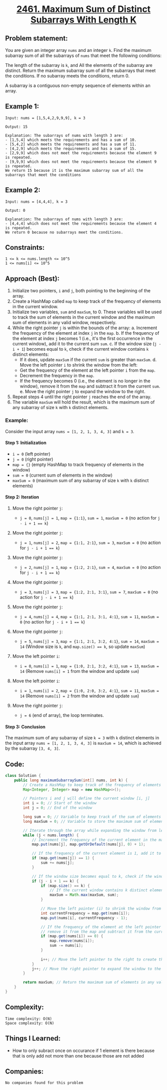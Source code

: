 <h1 align="center"><a href="https://leetcode.com/problems/maximum-sum-of-distinct-subarrays-with-length-k/" target="_blank">2461. Maximum Sum of Distinct Subarrays With Length K</a></h1>

## Problem statement:
You are given an integer array `nums` and an integer `k`. Find the maximum subarray sum of all the subarrays of `nums` that meet the following conditions:

The length of the subarray is `k`, and
All the elements of the subarray are distinct.
Return the maximum subarray sum of all the subarrays that meet the conditions. If no subarray meets the conditions, return 0.

A subarray is a contiguous non-empty sequence of elements within an array.


## Example 1:

```
Input: nums = [1,5,4,2,9,9,9], k = 3

Output: 15

Explanation: The subarrays of nums with length 3 are:
- [1,5,4] which meets the requirements and has a sum of 10.
- [5,4,2] which meets the requirements and has a sum of 11.
- [4,2,9] which meets the requirements and has a sum of 15.
- [2,9,9] which does not meet the requirements because the element 9 is repeated.
- [9,9,9] which does not meet the requirements because the element 9 is repeated.
We return 15 because it is the maximum subarray sum of all the subarrays that meet the conditions
```

## Example 2:

```
Input: nums = [4,4,4], k = 3

Output: 0

Explanation: The subarrays of nums with length 3 are:
- [4,4,4] which does not meet the requirements because the element 4 is repeated.
We return 0 because no subarrays meet the conditions.
```





## Constraints:

```
1 <= k <= nums.length <= 10^5
1 <= nums[i] <= 10^5
```


 

## Approach (Best):

1. Initialize two pointers, `i` and `j`, both pointing to the beginning of the array.
2. Create a HashMap called `map` to keep track of the frequency of elements in the current window.
3. Initialize two variables, `sum` and `maxSum`, to 0. These variables will be used to track the sum of elements in the current window and the maximum sum of elements in any valid window, respectively.
4. While the right pointer `j` is within the bounds of the array:
   a. Increment the frequency of the element at index `j` in the `map`.
   b. If the frequency of the element at index `j` becomes 1 (i.e., it's the first occurrence in the current window), add it to the current sum `sum`.
   c. If the window size (`j - i + 1`) becomes equal to `k`, check if the current window contains `k` distinct elements:
      - If it does, update `maxSum` if the current `sum` is greater than `maxSum`.
   d. Move the left pointer `i` to shrink the window from the left:
      - Get the frequency of the element at the left pointer `i` from the `map`.
      - Decrement the frequency in the `map`.
      - If the frequency becomes 0 (i.e., the element is no longer in the window), remove it from the `map` and subtract it from the current `sum`.
   e. Move the right pointer `j` to expand the window to the right.
5. Repeat steps 4 until the right pointer `j` reaches the end of the array.
6. The variable `maxSum` will hold the result, which is the maximum sum of any subarray of size `k` with `k` distinct elements.

### Example:

Consider the input array `nums = [1, 2, 1, 3, 4, 3]` and `k = 3`.

#### Step 1: Initialization
- `i = 0` (left pointer)
- `j = 0` (right pointer)
- `map = {}` (empty HashMap to track frequency of elements in the window)
- `sum = 0` (current sum of elements in the window)
- `maxSum = 0` (maximum sum of any subarray of size `k` with `k` distinct elements)

#### Step 2: Iteration
1. Move the right pointer `j`:
   - `j = 0`, `nums[j] = 1`, `map = {1:1}`, `sum = 1`, `maxSum = 0` (no action for `j - i + 1 == k`)

2. Move the right pointer `j`:
   - `j = 1`, `nums[j] = 2`, `map = {1:1, 2:1}`, `sum = 3`, `maxSum = 0` (no action for `j - i + 1 == k`)

3. Move the right pointer `j`:
   - `j = 2`, `nums[j] = 1`, `map = {1:2, 2:1}`, `sum = 4`, `maxSum = 0` (no action for `j - i + 1 == k`)

4. Move the right pointer `j`:
   - `j = 3`, `nums[j] = 3`, `map = {1:2, 2:1, 3:1}`, `sum = 7`, `maxSum = 0` (no action for `j - i + 1 == k`)

5. Move the right pointer `j`:
   - `j = 4`, `nums[j] = 4`, `map = {1:1, 2:1, 3:1, 4:1}`, `sum = 11`, `maxSum = 0` (no action for `j - i + 1 == k`)

6. Move the right pointer `j`:
   - `j = 5`, `nums[j] = 3`, `map = {1:1, 2:1, 3:2, 4:1}`, `sum = 14`, `maxSum = 14` (Window size is `k`, and `map.size() == k`, so update `maxSum`)

7. Move the left pointer `i`:
   - `i = 0`, `nums[i] = 1`, `map = {1:0, 2:1, 3:2, 4:1}`, `sum = 13`, `maxSum = 14` (Remove `nums[i] = 1` from the window and update `sum`)

8. Move the left pointer `i`:
   - `i = 1`, `nums[i] = 2`, `map = {1:0, 2:0, 3:2, 4:1}`, `sum = 11`, `maxSum = 14` (Remove `nums[i] = 2` from the window and update `sum`)

9. Move the right pointer `j`:
   - `j = 6` (end of array), the loop terminates.

#### Step 3: Conclusion
The maximum sum of any subarray of size `k = 3` with `k` distinct elements in the input array `nums = [1, 2, 1, 3, 4, 3]` is `maxSum = 14`, which is achieved by the subarray `[3, 4, 3]`.





## Code: 

```java
class Solution {
    public long maximumSubarraySum(int[] nums, int k) {
        // Create a HashMap to keep track of the frequency of elements in the current window
        Map<Integer, Integer> map = new HashMap<>();

        // Pointers i and j will define the current window [i, j]
        int i = 0; // Start of the window
        int j = 0; // End of the window

        long sum = 0; // Variable to keep track of the sum of elements in the current window
        long maxSum = 0; // Variable to store the maximum sum of elements in any valid window

        // Iterate through the array while expanding the window from left to right (by moving j)
        while (j < nums.length) {
            // Increment the frequency of the current element in the map
            map.put(nums[j], map.getOrDefault(nums[j], 0) + 1);

            // If the frequency of the current element is 1, add it to the current sum
            if (map.get(nums[j]) == 1) {
                sum += nums[j];
            }

            // If the window size becomes equal to k, check if the window contains k distinct elements
            if (j - i + 1 == k) {
                if (map.size() == k) {
                    // If the current window contains k distinct elements, update maxSum if needed
                    maxSum = Math.max(maxSum, sum);
                }

                // Move the left pointer (i) to shrink the window from the left
                int currentFrequency = map.get(nums[i]);
                map.put(nums[i], currentFrequency - 1);

                // If the frequency of the element at the left pointer becomes 0,
                // remove it from the map and subtract it from the current sum
                if (map.get(nums[i]) == 0) {
                    map.remove(nums[i]);
                    sum -= nums[i];
                }
                
                i++; // Move the left pointer to the right to create the next window
            }
            j++; // Move the right pointer to expand the window to the right
        }

        return maxSum; // Return the maximum sum of elements in any valid window
    }
}
```







## Complexity:

```
Time complexity: O(N)
Space complexity: O(N)
```

## Things I Learned:

- How to only subract once on occurance if 1 element is there because that is only add not more than one because those are not added 
  


## Companies:

```
No companies found for this problem
```





